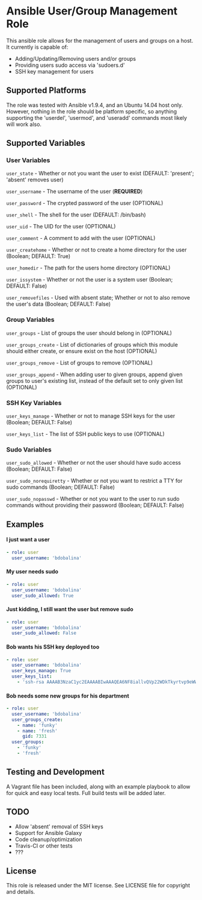 Ansible User/Group Management Role
==================================

This ansible role allows for the management of users and groups on a host. It currently is capable of:

* Adding/Updating/Removing users and/or groups
* Providing users sudo access via 'sudoers.d'
* SSH key management for users

Supported Platforms
-------------------

The role was tested with Ansible v1.9.4, and an Ubuntu 14.04 host only. However, nothing in the role should be platform specific, so anything supporting the 'userdel', 'usermod', and 'useradd' commands most likely will work also.

Supported Variables
-------------------

### User Variables

`user_state` - Whether or not you want the user to exist (DEFAULT: 'present'; 'absent' removes user)

`user_username` - The username of the user (**REQUIRED**)

`user_password` - The crypted password of the user (OPTIONAL)

`user_shell` - The shell for the user (DEFAULT: /bin/bash)

`user_uid` - The UID for the user (OPTIONAL)

`user_comment` - A comment to add with the user (OPTIONAL)

`user_createhome` - Whether or not to create a home directory for the user (Boolean; DEFAULT: True)

`user_homedir` - The path for the users home directory (OPTIONAL)

`user_issystem` - Whether or not the user is a system user (Boolean; DEFAULT: False)

`user_removefiles` - Used with absent state; Whether or not to also remove the user's data (Boolean; DEFAULT: False)

### Group Variables

`user_groups` - List of groups the user should belong in (OPTIONAL)

`user_groups_create` - List of dictionaries of groups which this module should either create, or ensure exist on the host (OPTIONAL)

`user_groups_remove` - List of groups to remove (OPTIONAL)

`user_groups_append` - When adding user to given groups, append given groups to user's existing list, instead of the default set to only given list (OPTIONAL)

### SSH Key Variables

`user_keys_manage` - Whether or not to manage SSH keys for the user (Boolean; DEFAULT: False)

`user_keys_list` - The list of SSH public keys to use (OPTIONAL)

### Sudo Variables

`user_sudo_allowed` - Whether or not the user should have sudo access (Boolean; DEFAULT: False)

`user_sudo_norequiretty` - Whether or not you want to restrict a TTY for sudo commands (Boolean; DEFAULT: False)

`user_sudo_nopasswd` - Whether or not you want to the user to run sudo commands without providing their password (Boolean; DEFAULT: False)

Examples
--------

#### I just want a user

```yaml
- role: user
  user_username: 'bdobalina'
```

#### My user needs sudo

```yaml
- role: user
  user_username: 'bdobalina'
  user_sudo_allowed: True
```

#### Just kidding, I still want the user but remove sudo

```yaml
- role: user
  user_username: 'bdobalina'
  user_sudo_allowed: False
```

#### Bob wants his SSH key deployed too

```yaml
- role: user
  user_username: 'bdobalina'
  user_keys_manage: True
  user_keys_list:
    - 'ssh-rsa AAAAB3NzaC1yc2EAAAABIwAAAQEA6NF8iallvQVp22WDkTkyrtvp9eWW6A8YVr+kz4TjGYe7gHzIw+niNltGEFHzD8+v1I2YJ6oXevct1YeS0o9HZyN1Q9qgCgzUFtdOKLv6IedplqoPkcmF0aYet2PkEDo3MlTBckFXPITAMzF8dJSIFo9D8HfdOV0IAdx4O7PtixWKn5y2hMNG0zQPyUecp4pzC6kivAIhyfHilFR61RGL+GPXQ2MWZWFYbAGjyiYJnAmCP3NOTd0jMZEnDkbUvxhMmBYSdETk1rRgm+R4LOzFUGaHqHDLKLX+FIPKcF96hrucXzcWyLbIbEgE98OHlnVYCzRdK8jlqm8tehUc9c9WhQ== vagrant insecure public key'
```

#### Bob needs some new groups for his department
```yaml
- role: user
  user_username: 'bdobalina'
  user_groups_create: 
    - name: 'funky'
    - name: 'fresh'
      gid: 7331
  user_groups:
    - 'funky'
    - 'fresh'
```

Testing and Development
-----------------------

A Vagrant file has been included, along with an example playbook to allow for quick and easy local tests. Full build tests will be added later.

TODO
----

  * Allow 'absent' removal of SSH keys
  * Support for Ansible Galaxy
  * Code cleanup/optimization
  * Travis-CI or other tests
  * ???

License
-------

This role is released under the MIT license. See LICENSE file for copyright and details.
